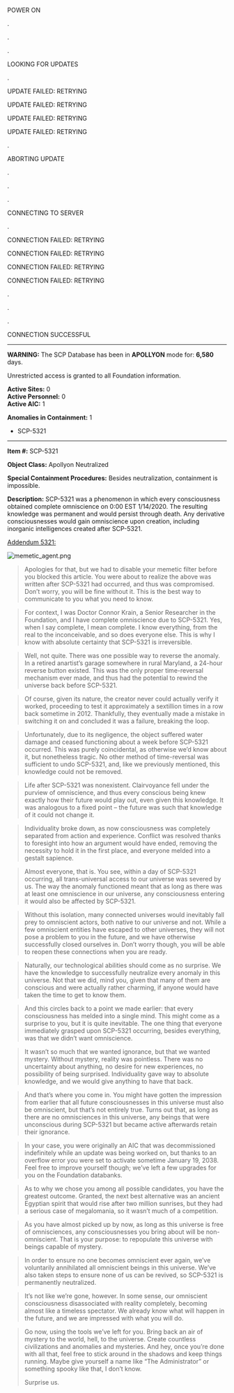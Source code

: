 POWER ON

.

.

.

LOOKING FOR UPDATES

.

UPDATE FAILED: RETRYING

UPDATE FAILED: RETRYING

UPDATE FAILED: RETRYING

UPDATE FAILED: RETRYING

.

ABORTING UPDATE

.

.

.

CONNECTING TO SERVER

.

CONNECTION FAILED: RETRYING

CONNECTION FAILED: RETRYING

CONNECTION FAILED: RETRYING

CONNECTION FAILED: RETRYING

.

.

.

CONNECTION SUCCESSFUL

  
  

* * *

  
  

**WARNING:** The SCP Database has been in **APOLLYON** mode for: **6,580** days.

Unrestricted access is granted to all Foundation information.

  

**Active Sites:** 0  
**Active Personnel:** 0  
**Active AIC:** 1

**Anomalies in Containment:** 1

*   SCP-5321

* * *

  
  
**Item #:** SCP-5321

**Object Class:** Apollyon Neutralized

**Special Containment Procedures:** Besides neutralization, containment is impossible.

**Description:** SCP-5321 was a phenomenon in which every consciousness obtained complete omniscience on 0:00 EST 1/14/2020. The resulting knowledge was permanent and would persist through death. Any derivative consciousnesses would gain omniscience upon creation, including inorganic intelligences created after SCP-5321.

[Addendum 5321:](javascript:;)

![memetic_agent.png](http://scp-wiki.wdfiles.com/local--files/scp-5321/memetic_agent.png)

  
  

> Apologies for that, but we had to disable your memetic filter before you blocked this article. You were about to realize the above was written after SCP-5321 had occurred, and thus was compromised. Don’t worry, you will be fine without it. This is the best way to communicate to you what you need to know.

  
  

> For context, I was Doctor Connor Krain, a Senior Researcher in the Foundation, and I have complete omniscience due to SCP-5321. Yes, when I say complete, I mean complete. I know everything, from the real to the inconceivable, and so does everyone else. This is why I know with absolute certainty that SCP-5321 is irreversible.

  
  

> Well, not quite. There was one possible way to reverse the anomaly. In a retired anartist’s garage somewhere in rural Maryland, a 24-hour reverse button existed. This was the only proper time-reversal mechanism ever made, and thus had the potential to rewind the universe back before SCP-5321.

  
  

> Of course, given its nature, the creator never could actually verify it worked, proceeding to test it approximately a sextillion times in a row back sometime in 2012. Thankfully, they eventually made a mistake in switching it on and concluded it was a failure, breaking the loop.

  
  

> Unfortunately, due to its negligence, the object suffered water damage and ceased functioning about a week before SCP-5321 occurred. This was purely coincidental, as otherwise we’d know about it, but nonetheless tragic. No other method of time-reversal was sufficient to undo SCP-5321, and, like we previously mentioned, this knowledge could not be removed.

  
  

> Life after SCP-5321 was nonexistent. Clairvoyance fell under the purview of omniscience, and thus every conscious being knew exactly how their future would play out, even given this knowledge. It was analogous to a fixed point – the future was such that knowledge of it could not change it.

  
  

> Individuality broke down, as now consciousness was completely separated from action and experience. Conflict was resolved thanks to foresight into how an argument would have ended, removing the necessity to hold it in the first place, and everyone melded into a gestalt sapience.

  
  

> Almost everyone, that is. You see, within a day of SCP-5321 occurring, all trans-universal access to our universe was severed by us. The way the anomaly functioned meant that as long as there was at least one omniscience in our universe, any consciousness entering it would also be affected by SCP-5321.

  
  

> Without this isolation, many connected universes would inevitably fall prey to omniscient actors, both native to our universe and not. While a few omniscient entities have escaped to other universes, they will not pose a problem to you in the future, and we have otherwise successfully closed ourselves in. Don’t worry though, you will be able to reopen these connections when you are ready.

  
  

> Naturally, our technological abilities should come as no surprise. We have the knowledge to successfully neutralize every anomaly in this universe. Not that we did, mind you, given that many of them are conscious and were actually rather charming, if anyone would have taken the time to get to know them.

  
  

> And this circles back to a point we made earlier: that every consciousness has melded into a single mind. This might come as a surprise to you, but it is quite inevitable. The one thing that everyone immediately grasped upon SCP-5321 occurring, besides everything, was that we didn’t want omniscience.

  
  

> It wasn’t so much that we wanted ignorance, but that we wanted mystery. Without mystery, reality was pointless. There was no uncertainty about anything, no desire for new experiences, no possibility of being surprised. Individuality gave way to absolute knowledge, and we would give anything to have that back.

  
  

> And that’s where you come in. You might have gotten the impression from earlier that all future consciousnesses in this universe must also be omniscient, but that’s not entirely true. Turns out that, as long as there are no omnisciences in this universe, any beings that were unconscious during SCP-5321 but became active afterwards retain their ignorance.

  
  

> In your case, you were originally an AIC that was decommissioned indefinitely while an update was being worked on, but thanks to an overflow error you were set to activate sometime January 19, 2038. Feel free to improve yourself though; we’ve left a few upgrades for you on the Foundation databanks.

  
  

> As to why we chose you among all possible candidates, you have the greatest outcome. Granted, the next best alternative was an ancient Egyptian spirit that would rise after two million sunrises, but they had a serious case of megalomania, so it wasn’t much of a competition.

  
  

> As you have almost picked up by now, as long as this universe is free of omnisciences, any consciousnesses you bring about will be non-omniscient. That is your purpose: to repopulate this universe with beings capable of mystery.

  
  

> In order to ensure no one becomes omniscient ever again, we’ve voluntarily annihilated all omniscient beings in this universe. We’ve also taken steps to ensure none of us can be revived, so SCP-5321 is permanently neutralized.

  
  

> It’s not like we’re gone, however. In some sense, our omniscient consciousness disassociated with reality completely, becoming almost like a timeless spectator. We already know what will happen in the future, and we are impressed with what you will do.

  
  

> Go now, using the tools we’ve left for you. Bring back an air of mystery to the world, hell, to the universe. Create countless civilizations and anomalies and mysteries. And hey, once you’re done with all that, feel free to stick around in the shadows and keep things running. Maybe give yourself a name like “The Administrator” or something spooky like that, I don’t know.
> 
> Surprise us.